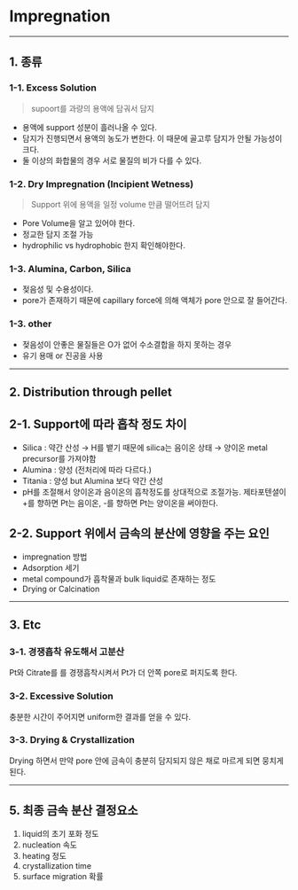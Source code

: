 # Impregnation

-------------

## 1. 종류

### 1-1. Excess Solution

> supoort를 과량의 용액에 담궈서 담지

- 용액에 support 성분이 흘러나올 수 있다.
- 담지가 진행되면서 용액의 농도가 변한다. 이 때문에 골고루 담지가 안될 가능성이 크다.
- 둘 이상의 화합물의 경우 서로 물질의 비가 다를 수 있다.

### 1-2. Dry Impregnation (Incipient Wetness)

> Support 위에 용액을 일정 volume 만큼 떨어뜨려 담지

- Pore Volume을 알고 있어야 한다.
- 정교한 담지 조절 가능
- hydrophilic vs hydrophobic 한지 확인해야한다.

### 1-3. Alumina, Carbon, Silica

- 젖음성 및 수용성이다.
- pore가 존재하기 때문에 capillary force에 의해 액체가 pore 안으로 잘 들어간다.

### 1-3. other

- 젖음성이 안좋은 물질들은 O가 없어 수소결합을 하지 못하는 경우
- 유기 용매 or 진공을 사용

-------------

## 2. Distribution through pellet

## 2-1. Support에 따라 흡착 정도 차이

- Silica : 약간 산성 $\to$ H를 뱉기 때문에 silica는 음이온 상태 $\to$ 양이온 metal precursor를 가져야함
- Alumina : 양성 (전처리에 따라 다르다.)
- Titania : 양성 but Alumina 보다 약간 산성
- pH를 조절해서 양이온과 음이온의 흡착정도를 상대적으로 조절가능. 제타포텐셜이 +를 향하면 Pt는 음이온, -를 향하면 Pt는 양이온을 써야한다.

## 2-2. Support 위에서 금속의 분산에 영향을 주는 요인

- impregnation 방법
- Adsorption 세기
- metal compound가 흡착물과 bulk liquid로 존재하는 정도
- Drying or Calcination

-------------

## 3. Etc

### 3-1. 경쟁흡착 유도해서 고분산

Pt와 Citrate를 를 경쟁흡착시켜서 Pt가 더 안쪽 pore로 퍼지도록 한다.

### 3-2. Excessive Solution

충분한 시간이 주어지면 uniform한 결과를 얻을 수 있다.

### 3-3. Drying & Crystallization

Drying 하면서 만약 pore 안에 금속이 충분히 담지되지 않은 채로 마르게 되면 뭉치게된다.

-------------

## 5. 최종 금속 분산 결정요소

1. liquid의 초기 포화 정도
2. nucleation 속도
3. heating 정도
4. crystallization time
5. surface migration 확률